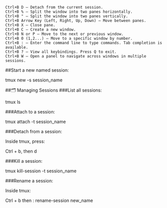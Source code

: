     Ctrl+B D — Detach from the current session.
    Ctrl+B % — Split the window into two panes horizontally.
    Ctrl+B " — Split the window into two panes vertically.
    Ctrl+B Arrow Key (Left, Right, Up, Down) — Move between panes.
    Ctrl+B X — Close pane.
    Ctrl+B C — Create a new window.
    Ctrl+B N or P — Move to the next or previous window.
    Ctrl+B 0 (1,2...) — Move to a specific window by number.
    Ctrl+B : — Enter the command line to type commands. Tab completion is available.
    Ctrl+B ? — View all keybindings. Press Q to exit.
    Ctrl+B W — Open a panel to navigate across windows in multiple sessions.






##Start a new named session:

tmux new -s session_name

##🗂️ Managing Sessions
###List all sessions:

tmux ls

###Attach to a session:

tmux attach -t session_name

###Detach from a session:

Inside tmux, press:

Ctrl + b, then d

###Kill a session:

tmux kill-session -t session_name

###Rename a session:

Inside tmux:

Ctrl + b then :
rename-session new_name
